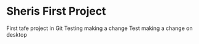 # Sheris First Project
 First tafe project in Git
Testing making a change 
Test making a change on desktop
